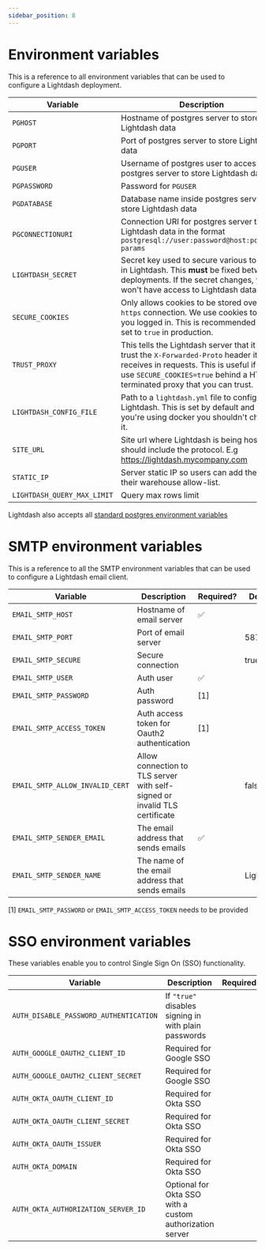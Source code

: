 ```yaml
---
sidebar_position: 8
---
```


# Environment variables

This is a reference to all environment variables that can be used to configure a Lightdash deployment.

| Variable                    | Description                                                                                                                                                                                                   | Required? | Default                                                         |
|-----------------------------|---------------------------------------------------------------------------------------------------------------------------------------------------------------------------------------------------------------|-----------|-----------------------------------------------------------------|
| `PGHOST`                    | Hostname of postgres server to store Lightdash data                                                                                                                                                           | ✅         |                                                                 |
| `PGPORT`                    | Port of postgres server to store Lightdash data                                                                                                                                                               | ✅         |                                                                 |
| `PGUSER`                    | Username of postgres user to access postgres server to store Lightdash data                                                                                                                                   | ✅         |                                                                 |
| `PGPASSWORD`                | Password for `PGUSER`                                                                                                                                                                                         | ✅         |                                                                 |
| `PGDATABASE`                | Database name inside postgres server to store Lightdash data                                                                                                                                                  | ✅         |                                                                 |
| `PGCONNECTIONURI`           | Connection URI for postgres server to store Lightdash data in the format `postgresql://user:password@host:port/db?params`                                                                                     |           | This is an alternative to providing the previous `PG` variables |
| `LIGHTDASH_SECRET`          | Secret key used to secure various tokens in Lightdash. This **must** be fixed between deployments. If the secret changes, you won't have access to Lightdash data.                                            | ✅         |                                                                 |
| `SECURE_COOKIES`            | Only allows cookies to be stored over a `https` connection. We use cookies to keep you logged in. This is recommended to be set to `true` in production.                                                      |           | `false`                                                         |
| `TRUST_PROXY`               | This tells the Lightdash server that it can trust the `X-Forwarded-Proto` header it receives in requests. This is useful if you use `SECURE_COOKIES=true` behind a HTTPS terminated proxy that you can trust. |           | `false`                                                         |
| `LIGHTDASH_CONFIG_FILE`     | Path to a `lightdash.yml` file to configure Lightdash. This is set by default and if you're using docker you shouldn't change it.                                                                             |           |                                                                 |
| `SITE_URL`                  | Site url where Lightdash is being hosted. It should include the protocol. E.g https://lightdash.mycompany.com                                                                                                 |           | `http://localhost:8080`                                         |
| `STATIC_IP`                 | Server static IP so users can add the IP to their warehouse allow-list.                                                                                                                                       |           | `http://localhost:8080`                                         |
| `LIGHTDASH_QUERY_MAX_LIMIT` | Query max rows limit                                                                                                                                                                                          |           | `5000`                                                          |                                                           |

Lightdash also accepts all [standard postgres environment variables](https://www.postgresql.org/docs/9.3/libpq-envars.html)

# SMTP environment variables

This is a reference to all the SMTP environment variables that can be used to configure a Lightdash email client.

| Variable | Description | Required? | Default |
|----------|-------------|-----------|---------|
|`EMAIL_SMTP_HOST`| Hostname of email server | ✅ | |
|`EMAIL_SMTP_PORT` | Port of email server | | 587 |
|`EMAIL_SMTP_SECURE` | Secure connection | | true |
|`EMAIL_SMTP_USER` | Auth user | ✅ | |
|`EMAIL_SMTP_PASSWORD` | Auth password | [1] | |
|`EMAIL_SMTP_ACCESS_TOKEN` | Auth access token for Oauth2 authentication | [1] | |
|`EMAIL_SMTP_ALLOW_INVALID_CERT` | Allow connection to TLS server with self-signed or invalid TLS certificate | | false |
|`EMAIL_SMTP_SENDER_EMAIL` | The email address that sends emails | ✅ | |
|`EMAIL_SMTP_SENDER_NAME` | The name of the email address that sends emails | | Lightdash |

[1] `EMAIL_SMTP_PASSWORD` or `EMAIL_SMTP_ACCESS_TOKEN` needs to be provided

# SSO environment variables

These variables enable you to control Single Sign On (SSO) functionality.

| Variable                               | Description                                              | Required? | Default |
|----------------------------------------|----------------------------------------------------------|-----------|------|
| `AUTH_DISABLE_PASSWORD_AUTHENTICATION` | If `"true"` disables signing in with plain passwords     | | false |
| `AUTH_GOOGLE_OAUTH2_CLIENT_ID`         | Required for Google SSO                                  | |      |
| `AUTH_GOOGLE_OAUTH2_CLIENT_SECRET`     | Required for Google SSO                                  | |      |
| `AUTH_OKTA_OAUTH_CLIENT_ID`            | Required for Okta SSO                                    | |      |
| `AUTH_OKTA_OAUTH_CLIENT_SECRET`        | Required for Okta SSO                                    | |      |
| `AUTH_OKTA_OAUTH_ISSUER`               | Required for Okta SSO                                    | |      |
| `AUTH_OKTA_DOMAIN`                     | Required for Okta SSO                                    | |      |
| `AUTH_OKTA_AUTHORIZATION_SERVER_ID`    | Optional for Okta SSO with a custom authorization server | |      |

